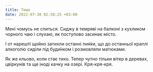 ```yaml
---
title: Тиша
date: 2022-07-30 02:58:25 +03:00
---
```


Мені чомусь не спиться. Сиджу в темряві на балконі з кухликом чорного чаю і слухаю, як поступово засинає місто.

І от нарешті щойно затихли останні пия́ки, що до останньої краплі алкоголю сиділи під буди́нком і розмовляли матюками.

Як же кльово, коли стає тихо. Тепер чутно тільки вітер в деревах, цвіркуні́в та ще іноді качку на озері. Кря-кря-кря.
